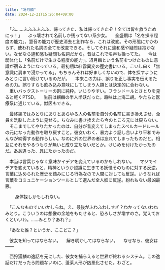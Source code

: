 ```yaml
---
title: "冴月麟"
date: 2024-12-21T15:26:04+09:00
---
```

　「ふ……ふふふふふふ、帰ってきた、私は帰ってきたぞ！全ては皆を救うためにっ！」
　ぶっ壊されて名前しか残ってない系少女。
　全盛期は「名を操る程度の能力」。慧音の能力が歴史消去と創作なら、これは改変。その形態にかかわらず、使われた名詞の全てを改変できる。そしてそれに違和感や疑問は抱かない。なぜなら違和感も疑問も名詞だから。昔はこれで名声も操ってた。
　今は弱体化し「名前だけで生きる程度の能力」。冴月麟という名前をつけたものに意識が宿るようになっている。最初期は紅霧異変の歴史書にいる。こいし曰く「無意識に肩まで浸かってる」。もちろんそれは好ましくないので、体を探すようにみとりに言い続けているのだが。
　本来この力は、誤りを正し事実を伝えるための力。誤りすらも飲み込み意味にしてしまう人類とは決定的に合わない。
　重いバックストーリーの割に純粋。いじりやすい。フランドールとさとりを見ると軽くPTSD。
　生前は麒麟の半人半妖だった。趣味は上海二胡。やたらと医療系に通じている。獣医もできる。

　最終編ではみとりにありとあらゆる人の名前を自分の名前に書き換えさせ、全員を洗脳したように見せる。ちなみに書き換えたら今のところ元には戻らない。
　そこまでしてやりたかったのは、自分が昔変えてしまったスペルカードルールの元になった動作を取り戻すこと。彼女いわく、暴力より話し合いより平和でみんなが納得する動作らしい。なのに外の世界の者は忘れてしまったものだと。相互にそれをやるつもりが無いと成り立たないだとか。けじめを付けたかったのだ。ああ違った、暃にたかったのだ。


　本当は言葉じゃなく意味かイデアを変えているのかもしれない。
　マジでイデアを変えていると、精神というか認識に生きてる妖怪そのものに対する反逆。言葉に込められた歴史を踏みにじる行為なので人間に対しても反逆。いうなれば言葉をコミュニケーションツールとして選んだ全人妖に反逆。紛れもない最凶最悪。

　
　身体探しかもしれない。


　「こんなものでいいかしらね。え、最後がふわふわしすぎ？わかってないわねみとり。こういうのは想像の余地をもたせると、恐ろしさが増すのさ。覚えておくといいわ。……みとり？あれ？」

　「あなた誰？というか、ここどこ？」














　彼女を知ってはならない。
　解き明かしてはならない。
　なぜなら、彼女は――



　西狩獲麟の逸話を元にした、彼女を捕らえると世界が終わるシステム。この逸話だけだったら問題ないのに、蓬莱人形が凶悪化させた。わざと。

